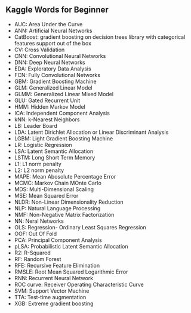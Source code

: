 ## Kaggle Words for Beginner

* AUC: Area Under the Curve
* ANN: Artificial Neural Networks
* CatBoost: gradient boosting on decision trees library with categorical features support out of the box
* CV: Cross Validation
* CNN: Convolutional Neural Networks
* DNN: Deep Neural Networks
* EDA: Exploratory Data Analysis
* FCN: Fully Convolutional Networks
* GBM: Gradient Boosting Machine
* GLM: Generalized Linear Model
* GLMM: Generalized Linear Mixed Model
* GLU: Gated Recurrent Unit
* HMM: Hidden Markov Model
* ICA: Independent Component Analysis
* kNN: k-Nearest Neighbors
* LB: Leader Board
* LDA: Latent Dirichlet Allocation or Linear Discriminant Analysis
* LGBM: Light Gradient Boosting Machine
* LR: Logistic Regression
* LSA: Latent Semantic Allocation
* LSTM: Long Short Term Memory
* L1: L1 norm penalty
* L2: L2 norm penalty
* MAPE: Mean Abosolute Percentage Error
* MCMC: Markov Chain MOnte Carlo
* MDS: Multi-Dimensional Scaling
* MSE: Mean Squared Error
* NLDR: Non-Linear Dimensionality Reduction
* NLP: Natural Language Processing
* NMF: Non-Negative Matrix Factorization
* NN: Neral Networks
* OLS: Regression- Ordinary Least Squares Regression
* OOF: Out Of Fold
* PCA: Principal Component Analysis
* pLSA: Probabilistic Latent Semantic Allocation
* R2: R-Squared
* RF: Random Forest
* RFE: Recursive Feature Elimination
* RMSLE: Root Mean Squared Logarithmic Error
* RNN: Recurrent Neural Network
* ROC curve: Receiver Operating Characteristic Curve
* SVM: Support Vector Machine
* TTA: Test-time augmentation
* XGB: Extreme gradient boosting
